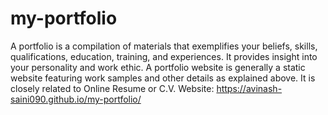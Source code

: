 # my-portfolio
A portfolio is a compilation of materials that exemplifies your beliefs, skills, qualifications, education, training, and experiences. It provides insight into your personality and work ethic. A portfolio website is generally a static website featuring work samples and other details as explained above. It is closely related to Online Resume or C.V.
Website:
https://avinash-saini090.github.io/my-portfolio/
